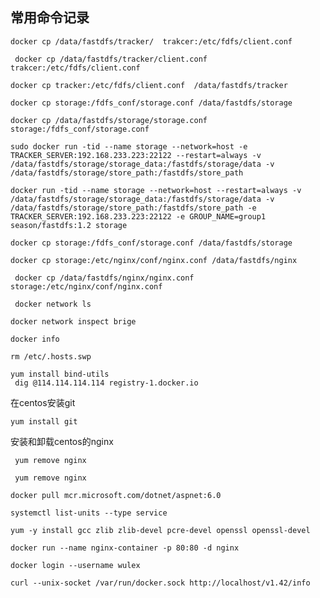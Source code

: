 ## 常用命令记录

```shell
docker cp /data/fastdfs/tracker/  trakcer:/etc/fdfs/client.conf
```

```shell
 docker cp /data/fastdfs/tracker/client.conf   trakcer:/etc/fdfs/client.conf 
```

```shell
docker cp tracker:/etc/fdfs/client.conf  /data/fastdfs/tracker
```

```shell
docker cp storage:/fdfs_conf/storage.conf /data/fastdfs/storage
```

```shell
docker cp /data/fastdfs/storage/storage.conf   storage:/fdfs_conf/storage.conf 
```

```shell
sudo docker run -tid --name storage --network=host -e TRACKER_SERVER:192.168.233.223:22122 --restart=always -v /data/fastdfs/storage/storage_data:/fastdfs/storage/data -v /data/fastdfs/storage/store_path:/fastdfs/store_path
```

```shell
docker run -tid --name storage --network=host --restart=always -v /data/fastdfs/storage/storage_data:/fastdfs/storage/data -v /data/fastdfs/storage/store_path:/fastdfs/store_path -e TRACKER_SERVER:192.168.233.223:22122 -e GROUP_NAME=group1 season/fastdfs:1.2 storage
```

```shell
docker cp storage:/fdfs_conf/storage.conf /data/fastdfs/storage
```

```shell
docker cp storage:/etc/nginx/conf/nginx.conf /data/fastdfs/nginx
```

```shell
 docker cp /data/fastdfs/nginx/nginx.conf  storage:/etc/nginx/conf/nginx.conf
```

```shell
 docker network ls
```

```shell
docker network inspect brige
```

```shell
docker info
```

```shell
rm /etc/.hosts.swp
```

```shell
yum install bind-utils
 dig @114.114.114.114 registry-1.docker.io
```

在centos安装git
```shell
yum install git
```

安装和卸载centos的nginx
```shell
 yum remove nginx

 yum remove nginx
```

```shell
docker pull mcr.microsoft.com/dotnet/aspnet:6.0

```

```shell
systemctl list-units --type service
```

```shell
yum -y install gcc zlib zlib-devel pcre-devel openssl openssl-devel
```

```shell
docker run --name nginx-container -p 80:80 -d nginx
```

```shell
docker login --username wulex

```

```shell
curl --unix-socket /var/run/docker.sock http://localhost/v1.42/info
```
